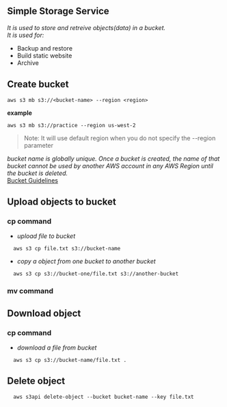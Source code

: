 ## Simple Storage Service
_It is used to store and retreive objects(data) in a bucket._<br>
_It is used for:_
   - Backup and restore
   - Build static website
   - Archive

## Create bucket
```aws s3 mb s3://<bucket-name> --region <region>```

**example**

```aws s3 mb s3://practice --region us-west-2```

> Note: It will use default region when you do not specify the --region parameter

_bucket name is globally unique. Once a bucket is created, the name of that bucket cannot be used by another AWS account in any AWS Region until the bucket is deleted._<br>
[Bucket Guidelines](https://docs.aws.amazon.com/AmazonS3/latest/dev/BucketRestrictions.html)<br>

## Upload objects to bucket

### cp command
 - _upload file to bucket_
  ```
    aws s3 cp file.txt s3://bucket-name
  ```
 - _copy a object from one bucket to another bucket_
  ```
    aws s3 cp s3://bucket-one/file.txt s3://another-bucket
  ```

### mv command


## Download object
### cp command
 - _download a file from bucket_
  ```
    aws s3 cp s3://bucket-name/file.txt .
  ```

## Delete object
```
  aws s3api delete-object --bucket bucket-name --key file.txt
```
